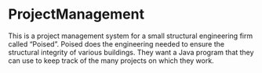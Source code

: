 # ProjectManagement
This is a project management system for a small structural
engineering firm called “Poised”. Poised does the engineering needed to ensure
the structural integrity of various buildings. They want a Java
program that they can use to keep track of the many projects on which they work.
